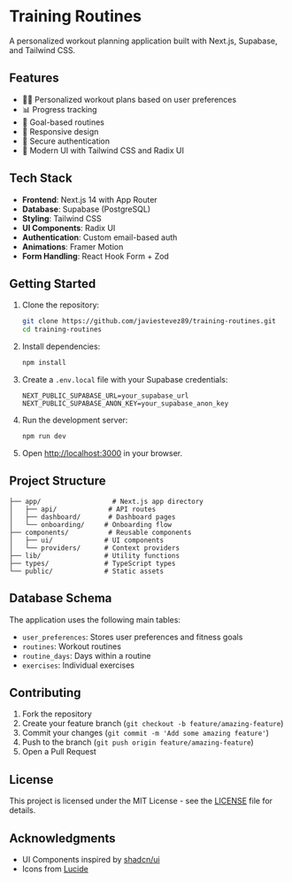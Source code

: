 # Training Routines

A personalized workout planning application built with Next.js, Supabase, and Tailwind CSS.

## Features

- 🏋️‍♂️ Personalized workout plans based on user preferences
- 📊 Progress tracking
- 🎯 Goal-based routines
- 📱 Responsive design
- 🔐 Secure authentication
- 🎨 Modern UI with Tailwind CSS and Radix UI

## Tech Stack

- **Frontend**: Next.js 14 with App Router
- **Database**: Supabase (PostgreSQL)
- **Styling**: Tailwind CSS
- **UI Components**: Radix UI
- **Authentication**: Custom email-based auth
- **Animations**: Framer Motion
- **Form Handling**: React Hook Form + Zod

## Getting Started

1. Clone the repository:
   ```bash
   git clone https://github.com/javiestevez89/training-routines.git
   cd training-routines
   ```

2. Install dependencies:
   ```bash
   npm install
   ```

3. Create a `.env.local` file with your Supabase credentials:
   ```env
   NEXT_PUBLIC_SUPABASE_URL=your_supabase_url
   NEXT_PUBLIC_SUPABASE_ANON_KEY=your_supabase_anon_key
   ```

4. Run the development server:
   ```bash
   npm run dev
   ```

5. Open [http://localhost:3000](http://localhost:3000) in your browser.

## Project Structure

```
├── app/                  # Next.js app directory
│   ├── api/             # API routes
│   ├── dashboard/       # Dashboard pages
│   └── onboarding/     # Onboarding flow
├── components/          # Reusable components
│   ├── ui/             # UI components
│   └── providers/      # Context providers
├── lib/                # Utility functions
├── types/              # TypeScript types
└── public/             # Static assets
```

## Database Schema

The application uses the following main tables:
- `user_preferences`: Stores user preferences and fitness goals
- `routines`: Workout routines
- `routine_days`: Days within a routine
- `exercises`: Individual exercises

## Contributing

1. Fork the repository
2. Create your feature branch (`git checkout -b feature/amazing-feature`)
3. Commit your changes (`git commit -m 'Add some amazing feature'`)
4. Push to the branch (`git push origin feature/amazing-feature`)
5. Open a Pull Request

## License

This project is licensed under the MIT License - see the [LICENSE](LICENSE) file for details.

## Acknowledgments

- UI Components inspired by [shadcn/ui](https://ui.shadcn.com/)
- Icons from [Lucide](https://lucide.dev/)
